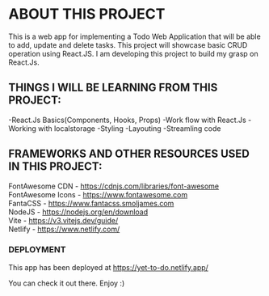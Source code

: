 # ABOUT THIS PROJECT

This is a web app for implementing a Todo Web Application that will be able to add, update and delete tasks. This project will showcase basic CRUD operation using React.JS. I am developing this project to build my grasp on React.Js.

## THINGS I WILL BE LEARNING FROM THIS PROJECT:

-React.Js Basics(Components, Hooks, Props)
-Work flow with React.Js
-Working with localstorage
-Styling
-Layouting
-Streamling code

## FRAMEWORKS AND OTHER RESOURCES USED IN THIS PROJECT:

FontAwesome CDN - https://cdnjs.com/libraries/font-awesome  
FontAwesome Icons - https://www.fontawesome.com  
FantaCSS - https://www.fantacss.smoljames.com  
NodeJS - https://nodejs.org/en/download  
Vite - https://v3.vitejs.dev/guide/  
Netlify - https://www.netlify.com/  

### DEPLOYMENT

This app has been deployed at https://yet-to-do.netlify.app/  

You can check it out there. Enjoy :)
